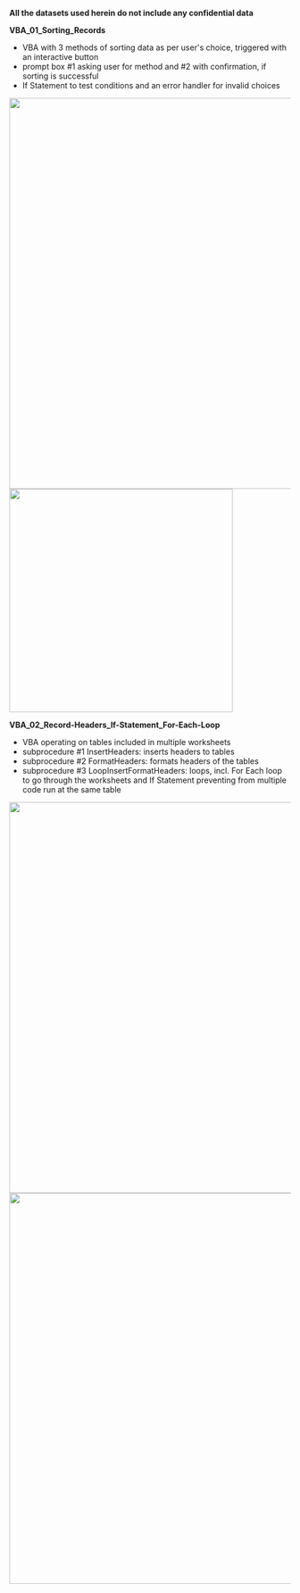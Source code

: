 **All the datasets used herein do not include any confidential data**

**VBA_01_Sorting_Records**
- VBA with 3 methods of sorting data as per user's choice, triggered with an interactive button
- prompt box #1 asking user for method and #2 with confirmation, if sorting is successful
- If Statement to test conditions and an error handler for invalid choices

<img src="https://github.com/Anna-portfolio/VBA/assets/75646880/ad71e868-bae6-4601-93c1-fb24a89d8029" width="700px">
<img src="https://github.com/Anna-portfolio/VBA/assets/75646880/aa4b8ba1-0b15-4557-bbe8-b0f756f92a7d" width="400px"><br>


**VBA_02_Record-Headers_If-Statement_For-Each-Loop**
- VBA operating on tables included in multiple worksheets
- subprocedure #1 InsertHeaders: inserts headers to tables
- subprocedure #2 FormatHeaders: formats headers of the tables 
- subprocedure #3 LoopInsertFormatHeaders: loops, incl. For Each loop to go through the worksheets and If Statement preventing from multiple code run at the same table

<img src="https://github.com/Anna-portfolio/VBA/assets/75646880/1031709b-b15e-4cfe-89c3-f94e293f2432" width="700px">
<img src="https://github.com/Anna-portfolio/VBA/assets/75646880/78acdfda-7b84-4125-b418-bbaf082bd25c" width="700px">
